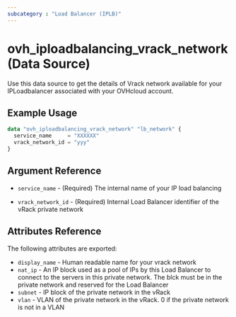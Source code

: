 ```yaml
---
subcategory : "Load Balancer (IPLB)"
---
```


# ovh_iploadbalancing_vrack_network (Data Source)

Use this data source to get the details of Vrack network available for your IPLoadbalancer associated with your OVHcloud account.

## Example Usage

```terraform
data "ovh_iploadbalancing_vrack_network" "lb_network" {
  service_name     = "XXXXXX"
  vrack_network_id = "yyy"
}
```

## Argument Reference

* `service_name` - (Required) The internal name of your IP load balancing

* `vrack_network_id` - (Required) Internal Load Balancer identifier of the vRack private network

## Attributes Reference

The following attributes are exported:

* `display_name` - Human readable name for your vrack network
* `nat_ip` - An IP block used as a pool of IPs by this Load Balancer to connect to the servers in this private network. The blck must be in the private network and reserved for the Load Balancer
* `subnet` - IP block of the private network in the vRack
* `vlan` - VLAN of the private network in the vRack. 0 if the private network is not in a VLAN
